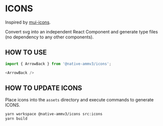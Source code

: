 # ICONS

Inspired by [mui-icons](https://github.com/mui/material-ui/tree/master/packages/mui-icons-material).

Convert svg into an independent React Component and generate type files (no dependency to any other components).

## HOW TO USE

```TypeScript
import { ArrowBack } from '@native-ammv3/icons';

<ArrowBack />
```

## HOW TO UPDATE ICONS

Place icons into the `assets` directory and execute commands to generate ICONS.


```Bash
yarn workspace @native-ammv3/icons src:icons
yarn build
```